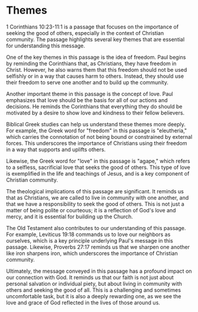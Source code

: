 # Themes

1 Corinthians 10:23-11:1 is a passage that focuses on the importance of seeking the good of others, especially in the context of Christian community. The passage highlights several key themes that are essential for understanding this message.

One of the key themes in this passage is the idea of freedom. Paul begins by reminding the Corinthians that, as Christians, they have freedom in Christ. However, he also warns them that this freedom should not be used selfishly or in a way that causes harm to others. Instead, they should use their freedom to serve one another and to build up the community.

Another important theme in this passage is the concept of love. Paul emphasizes that love should be the basis for all of our actions and decisions. He reminds the Corinthians that everything they do should be motivated by a desire to show love and kindness to their fellow believers.

Biblical Greek studies can help us understand these themes more deeply. For example, the Greek word for "freedom" in this passage is "eleutheria," which carries the connotation of not being bound or constrained by external forces. This underscores the importance of Christians using their freedom in a way that supports and uplifts others.

Likewise, the Greek word for "love" in this passage is "agape," which refers to a selfless, sacrificial love that seeks the good of others. This type of love is exemplified in the life and teachings of Jesus, and is a key component of Christian community.

The theological implications of this passage are significant. It reminds us that as Christians, we are called to live in community with one another, and that we have a responsibility to seek the good of others. This is not just a matter of being polite or courteous; it is a reflection of God's love and mercy, and it is essential for building up the Church.

The Old Testament also contributes to our understanding of this passage. For example, Leviticus 19:18 commands us to love our neighbors as ourselves, which is a key principle underlying Paul's message in this passage. Likewise, Proverbs 27:17 reminds us that we sharpen one another like iron sharpens iron, which underscores the importance of Christian community.

Ultimately, the message conveyed in this passage has a profound impact on our connection with God. It reminds us that our faith is not just about personal salvation or individual piety, but about living in community with others and seeking the good of all. This is a challenging and sometimes uncomfortable task, but it is also a deeply rewarding one, as we see the love and grace of God reflected in the lives of those around us.

